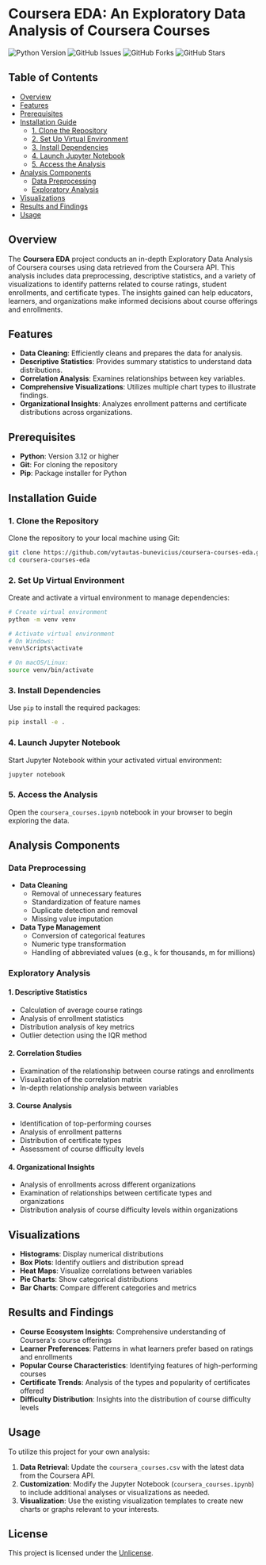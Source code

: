 # Coursera EDA: An Exploratory Data Analysis of Coursera Courses

![Python Version](https://img.shields.io/badge/python-3.12%2B-blue)
![GitHub Issues](https://img.shields.io/github/issues/vytautas-bunevicius/coursera-courses-eda)
![GitHub Forks](https://img.shields.io/github/forks/vytautas-bunevicius/coursera-courses-eda)
![GitHub Stars](https://img.shields.io/github/stars/vytautas-bunevicius/coursera-courses-eda)

## Table of Contents

- [Overview](#overview)
- [Features](#features)
- [Prerequisites](#prerequisites)
- [Installation Guide](#installation-guide)
  - [1. Clone the Repository](#1-clone-the-repository)
  - [2. Set Up Virtual Environment](#2-set-up-virtual-environment)
  - [3. Install Dependencies](#3-install-dependencies)
  - [4. Launch Jupyter Notebook](#4-launch-jupyter-notebook)
  - [5. Access the Analysis](#5-access-the-analysis)
- [Analysis Components](#analysis-components)
  - [Data Preprocessing](#data-preprocessing)
  - [Exploratory Analysis](#exploratory-analysis)
- [Visualizations](#visualizations)
- [Results and Findings](#results-and-findings)
- [Usage](#usage)

## Overview

The **Coursera EDA** project conducts an in-depth Exploratory Data Analysis of Coursera courses using data retrieved from the Coursera API. This analysis includes data preprocessing, descriptive statistics, and a variety of visualizations to identify patterns related to course ratings, student enrollments, and certificate types. The insights gained can help educators, learners, and organizations make informed decisions about course offerings and enrollments.

## Features

- **Data Cleaning**: Efficiently cleans and prepares the data for analysis.
- **Descriptive Statistics**: Provides summary statistics to understand data distributions.
- **Correlation Analysis**: Examines relationships between key variables.
- **Comprehensive Visualizations**: Utilizes multiple chart types to illustrate findings.
- **Organizational Insights**: Analyzes enrollment patterns and certificate distributions across organizations.

## Prerequisites

- **Python**: Version 3.12 or higher
- **Git**: For cloning the repository
- **Pip**: Package installer for Python

## Installation Guide

### 1. Clone the Repository

Clone the repository to your local machine using Git:

```bash
git clone https://github.com/vytautas-bunevicius/coursera-courses-eda.git
cd coursera-courses-eda
```

### 2. Set Up Virtual Environment

Create and activate a virtual environment to manage dependencies:

```bash
# Create virtual environment
python -m venv venv

# Activate virtual environment
# On Windows:
venv\Scripts\activate

# On macOS/Linux:
source venv/bin/activate
```

### 3. Install Dependencies

Use `pip` to install the required packages:

```bash
pip install -e .
```

### 4. Launch Jupyter Notebook

Start Jupyter Notebook within your activated virtual environment:

```bash
jupyter notebook
```

### 5. Access the Analysis

Open the `coursera_courses.ipynb` notebook in your browser to begin exploring the data.

## Analysis Components

### Data Preprocessing

- **Data Cleaning**
  - Removal of unnecessary features
  - Standardization of feature names
  - Duplicate detection and removal
  - Missing value imputation
- **Data Type Management**
  - Conversion of categorical features
  - Numeric type transformation
  - Handling of abbreviated values (e.g., k for thousands, m for millions)

### Exploratory Analysis

#### 1. Descriptive Statistics

- Calculation of average course ratings
- Analysis of enrollment statistics
- Distribution analysis of key metrics
- Outlier detection using the IQR method

#### 2. Correlation Studies

- Examination of the relationship between course ratings and enrollments
- Visualization of the correlation matrix
- In-depth relationship analysis between variables

#### 3. Course Analysis

- Identification of top-performing courses
- Analysis of enrollment patterns
- Distribution of certificate types
- Assessment of course difficulty levels

#### 4. Organizational Insights

- Analysis of enrollments across different organizations
- Examination of relationships between certificate types and organizations
- Distribution analysis of course difficulty levels within organizations

## Visualizations

- **Histograms**: Display numerical distributions
- **Box Plots**: Identify outliers and distribution spread
- **Heat Maps**: Visualize correlations between variables
- **Pie Charts**: Show categorical distributions
- **Bar Charts**: Compare different categories and metrics

## Results and Findings

- **Course Ecosystem Insights**: Comprehensive understanding of Coursera's course offerings
- **Learner Preferences**: Patterns in what learners prefer based on ratings and enrollments
- **Popular Course Characteristics**: Identifying features of high-performing courses
- **Certificate Trends**: Analysis of the types and popularity of certificates offered
- **Difficulty Distribution**: Insights into the distribution of course difficulty levels

## Usage

To utilize this project for your own analysis:

1. **Data Retrieval**: Update the `coursera_courses.csv` with the latest data from the Coursera API.
2. **Customization**: Modify the Jupyter Notebook (`coursera_courses.ipynb`) to include additional analyses or visualizations as needed.
3. **Visualization**: Use the existing visualization templates to create new charts or graphs relevant to your interests.

## License

This project is licensed under the [Unlicense](LICENSE).
